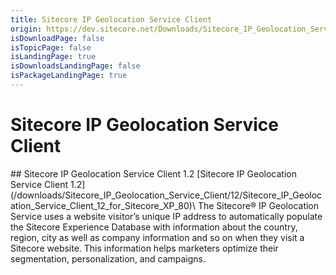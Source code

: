 ```yaml
---
title: Sitecore IP Geolocation Service Client
origin: https://dev.sitecore.net/Downloads/Sitecore_IP_Geolocation_Service_Client.aspx
isDownloadPage: false
isTopicPage: false
isLandingPage: true
isDownloadsLandingPage: false
isPackageLandingPage: true
---
```


# Sitecore IP Geolocation Service Client

<Card variant='outlineRaised' px={0} mb={8}>
<CardHeader>
## Sitecore IP Geolocation Service Client 1.2
</CardHeader>
<CardBody>
[Sitecore IP Geolocation Service Client 1.2](/downloads/Sitecore_IP_Geolocation_Service_Client/12/Sitecore_IP_Geolocation_Service_Client_12_for_Sitecore_XP_80)\
The Sitecore® IP Geolocation Service uses a website visitor’s unique IP address to automatically populate the Sitecore Experience Database with information about the country, region, city as well as company information and so on when they visit a Sitecore website. This information helps marketers optimize their segmentation, personalization, and campaigns.


</CardBody>          
</Card>
